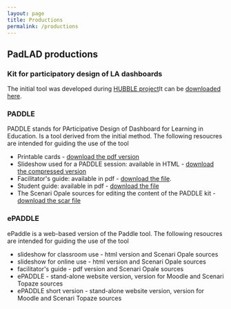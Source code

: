 ```yaml
---
layout: page
title: Productions
permalink: /productions
---
```

## PadLAD productions
### Kit for participatory design of LA dashboards
The initial tool was developed during [HUBBLE project](http://hubblelearn.imag.fr/?lang=fr)It can be [downloaded here](/assets/KitConceptionTB.zip).  
### PADDLE
PADDLE stands for PArticipative Design of Dashboard for Learning in Education. Is a tool derived from the initial method. The following resoucres are intended for guiding the use of the tool
- Printable cards  - [download the pdf version](/assets/PADDLE_Print/Paddle_AllCards_Janvier2020.pdf)
- Slideshow used for a PADDLE session: available in HTML  - [download the compressed version](/assets/PADDLE_Print/Paddle_diaporama_gen_pres.zip)
- Facilitator's guide: available in pdf - [download the file](/assets/PADDLE_Print/Paddle_GuideAnimateur.pdf).
- Student guide: available in pdf - [download the file](/assets/PADDLE_Print/Paddle_GuideEtu.pdf)
- The Scenari Opale sources for editing the content of the PADDLE kit - [download the scar file](/assets/PADDLE_Print/PADDLE_Print_SourcesOpale.scar)

### ePADDLE
ePaddle is a web-based version of the Paddle tool. The following resoucres are intended for guiding the use of the tool
- slideshow for classroom use - html version and Scenari Opale sources
- slideshow for online use - html version and Scenari Opale sources
- facilitator's guide - pdf version and Scenari Opale sources
- ePADDLE - stand-alone website version, version for Moodle and Scenari Topaze sources
- ePADDLE short version - stand-alone website version, version for Moodle and Scenari Topaze sources

